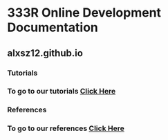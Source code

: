 # 333R Online Development Documentation
## alxsz12.github.io

### Tutorials
 ### To go to our tutorials [Click Here]()
### References
 ### To go to our references [Click Here]()
